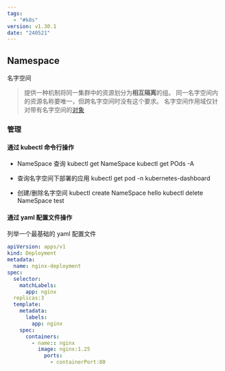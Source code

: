 ```yaml
---
tags:
  - "#k8s"
version: v1.30.1
date: "240521"
---
```

## Namespace
名字空间

> 提供一种机制将同一集群中的资源划分为**相互隔离**的组。 同一名字空间内的资源名称要唯一，但跨名字空间时没有这个要求。 名字空间作用域仅针对带有名字空间的[对象](https://kubernetes.io/zh-cn/docs/concepts/overview/working-with-objects/#kubernetes-objects)

### 管理
#### 通过 kubectl 命令行操作

- NameSpace 查询
	kubectl get NameSpace
	kubectl get POds -A

- 查询名字空间下部署的应用
	kubectl get pod -n kubernetes-dashboard

- 创建/删除名字空间
	kubectl create NameSpace hello
	kubectl delete NameSpace test

#### 通过 yaml 配置文件操作

列举一个最基础的 yaml 配置文件

```yaml
apiVersion: apps/v1
kind: Deployment
metadata:
  name: nginx-deployment
spec:
  selector:
    matchLabels:
      app: nginx
  replicas:3
  template:
    metadata:
      labels:
        app: nginx
    spec:
      containers:
        - name:: nginx
          image: nginx:1.25
            ports:
              - containerPort:80
```